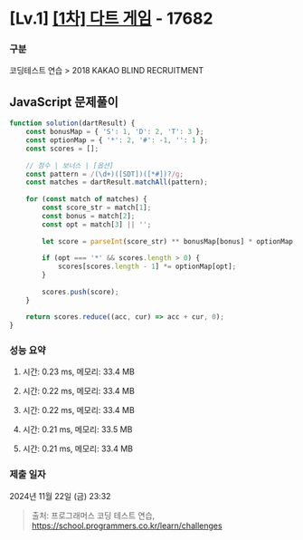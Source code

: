 # [Lv.1] [[1차] 다트 게임](https://school.programmers.co.kr/learn/courses/30/lessons/17682?language=javascript) - 17682 

### 구분

코딩테스트 연습 > 2018 KAKAO BLIND RECRUITMENT

## JavaScript 문제풀이

```js
function solution(dartResult) {
    const bonusMap = { 'S': 1, 'D': 2, 'T': 3 };
    const optionMap = { '*': 2, '#': -1, '': 1 };
    const scores = [];
    
    // 점수 | 보너스 | [옵션]
    const pattern = /(\d+)([SDT])([*#])?/g;
    const matches = dartResult.matchAll(pattern);
    
    for (const match of matches) {
        const score_str = match[1];
        const bonus = match[2];
        const opt = match[3] || '';
        
        let score = parseInt(score_str) ** bonusMap[bonus] * optionMap[opt];
        
        if (opt === '*' && scores.length > 0) {
            scores[scores.length - 1] *= optionMap[opt];
        }        
        
        scores.push(score);
    }
    
    return scores.reduce((acc, cur) => acc + cur, 0);
}
```

### 성능 요약

1. 시간: 0.23 ms, 메모리: 33.4 MB

2. 시간: 0.22 ms, 메모리: 33.4 MB
3. 시간: 0.22 ms, 메모리: 33.4 MB
4. 시간: 0.21 ms, 메모리: 33.5 MB
5. 시간: 0.21 ms, 메모리: 33.4 MB

### 제출 일자

2024년 11월 22일 (금) 23:32

> 출처: 프로그래머스 코딩 테스트 연습, https://school.programmers.co.kr/learn/challenges